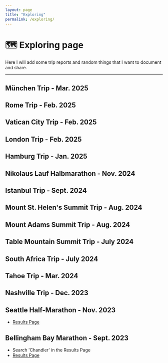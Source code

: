 ```yaml
---
layout: page
title: "Exploring"
permalink: /exploring/
---
```


# 🗺️ Exploring page

Here I will add some trip reports and random things that I want to document and share.

---

## München Trip - Mar. 2025

## Rome Trip - Feb. 2025

## Vatican City Trip - Feb. 2025

## London Trip - Feb. 2025

## Hamburg Trip - Jan. 2025

## Nikolaus Lauf Halbmarathon - Nov. 2024

## Istanbul Trip - Sept. 2024

## Mount St. Helen's Summit Trip - Aug. 2024

## Mount Adams Summit Trip - Aug. 2024

## Table Mountain Summit Trip - July 2024

## South Africa Trip - July 2024

## Tahoe Trip - Mar. 2024

## Nashville Trip - Dec. 2023

## Seattle Half-Marathon - Nov. 2023
- [Results Page](https://results.raceroster.com/v2/en-US/results/9k4gs2zpyympmtxs/results?search=chandler&page=1)


## Bellingham Bay Marathon - Sept. 2023
- Search 'Chandler' in the Results Page
- [Results Page](https://register.pacificmultisports.com/Events/Results/1103#0_3EF1B7)
